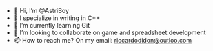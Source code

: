 - 👋 Hi, I’m @AstriBoy
- 👀 I specialize in writing in C++
- 🌱 I’m currently learning Git
- 💞️ I’m looking to collaborate on game and spreadsheet development 
- 📫 How to reach me? On my email: riccardodidon@outloo.com

<!---
AstriBoy/AstriBoy is a ✨ special ✨ repository because its `README.md` (this file) appears on your GitHub profile.
You can click the Preview link to take a look at your changes.
--->
